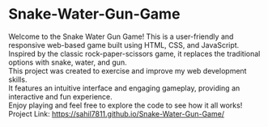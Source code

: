 # Snake-Water-Gun-Game
Welcome to the Snake Water Gun Game! This is a user-friendly and responsive web-based game built using HTML, CSS, and JavaScript.  
Inspired by the classic rock-paper-scissors game, it replaces the traditional options with snake, water, and gun.  
This project was created to exercise and improve my web development skills.  
It features an intuitive interface and engaging gameplay, providing an interactive and fun experience.  
Enjoy playing and feel free to explore the code to see how it all works!  
Project Link: https://sahil7811.github.io/Snake-Water-Gun-Game/
